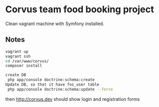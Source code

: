 # Corvus team food booking project

Clean vagrant machine with Symfony installed.

## Notes

```sh
vagrant up
vagrant ssh
cd /var/www/corvus/
composer install

create DB
 php app/console doctrine:schema:create
Update DB, so that it have fos_user table
 php app/console doctrine:schema:update --force
```
then <http://corvus.dev> should show login and registration forms
